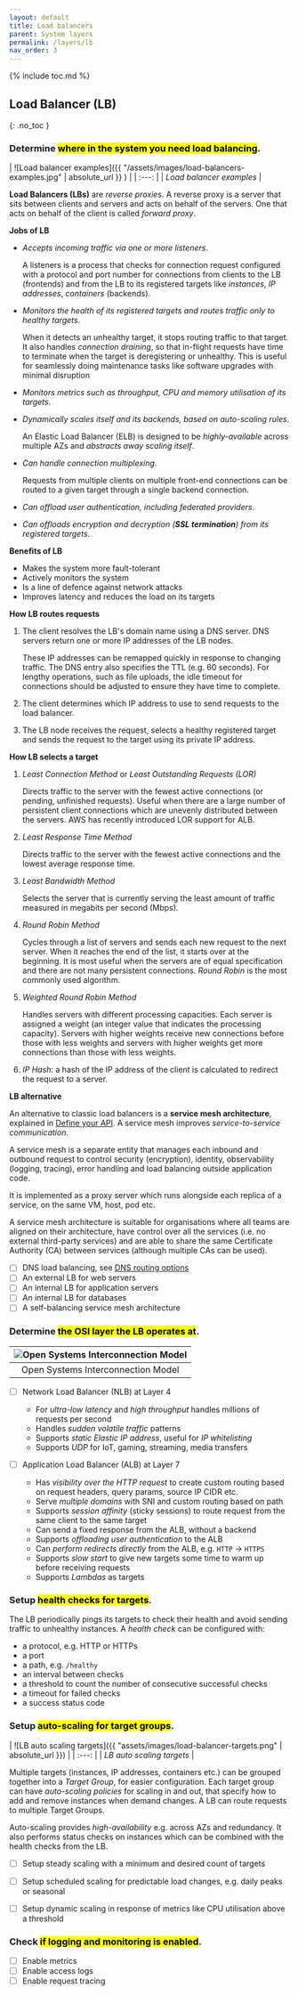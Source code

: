 ```yaml
---
layout: default
title: Load balancers
parent: System layers
permalink: /layers/lb
nav_order: 3
---
```


{% include toc.md %}

## Load Balancer (LB)
{: .no_toc }

### Determine <mark>where in the system you need load balancing</mark>.

<div class="note" markdown="1">

| ![Load balancer examples]({{ "/assets/images/load-balancers-examples.jpg" | absolute_url }} ) |
| :---: |
| _Load balancer examples_ |


**Load Balancers (LBs)** are _reverse proxies_. A reverse proxy is a server that sits between clients and servers and acts on behalf of the servers. One that acts on behalf of the client is called _forward proxy_. 

**Jobs of LB**

- _Accepts incoming traffic via one or more listeners_.

  A listeners is a process that checks for connection request configured with a protocol and port number for connections from clients to the LB (frontends) and from the LB to its registered targets like _instances_, _IP addresses_, _containers_ (backends).

- _Monitors the health of its registered targets and routes traffic only to healthy targets_.

  When it detects an unhealthy target, it stops routing traffic to that target. It also handles _connection draining_, so that in-flight requests have time to terminate when the target is deregistering or unhealthy. This is useful for seamlessly doing maintenance tasks like software upgrades with minimal disruption

- _Monitors metrics such as throughput, CPU and memory utilisation of its targets_.

- _Dynamically scales itself and its backends, based on auto-scaling rules_.

  An Elastic Load Balancer (ELB) is designed to be _highly-available_ across multiple AZs and _abstracts away scaling itself_.

- _Can handle connection multiplexing_.

  Requests from multiple clients on multiple front-end connections can be routed to a given target through a single backend connection.

- _Can offload user authentication, including federated providers_.

- _Can offloads encryption and decryption (**SSL termination**) from its registered targets_.

**Benefits of LB**

- Makes the system more fault-tolerant
- Actively monitors the system
- Is a line of defence against network attacks
- Improves latency and reduces the load on its targets

**How LB routes requests**

1. The client resolves the LB's domain name using a DNS server. DNS servers return one or more IP addresses of the LB nodes.

   These IP addresses can be remapped quickly in response to changing traffic. The DNS entry also specifies the TTL (e.g. 60 seconds). For lengthy operations, such as file uploads, the idle timeout for connections should be adjusted to ensure they have time to complete.

2. The client determines which IP address to use to send requests to the load balancer.

3. The LB node receives the request, selects a healthy registered target and sends the request to the target using its private IP address.

**How LB selects a target**

1. _Least Connection Method_ or _Least Outstanding Requests (LOR)_

   Directs traffic to the server with the fewest active connections (or pending, unfinished requests). Useful when there are a large number of persistent client connections which are unevenly distributed between the servers. AWS has recently introduced LOR support for ALB.

2. _Least Response Time Method_

   Directs traffic to the server with the fewest active connections and the lowest average response time.

3. _Least Bandwidth Method_

   Selects the server that is currently serving the least amount of traffic measured in megabits per second (Mbps).

4. _Round Robin Method_

   Cycles through a list of servers and sends each new request to the next server. When it reaches the end of the list, it starts over at the beginning. It is most useful when the servers are of equal specification and there are not many persistent connections. _Round Robin_ is the most commonly used algorithm.

5. _Weighted Round Robin Method_

   Handles servers with different processing capacities. Each server is assigned a weight (an integer value that indicates the processing capacity). Servers with higher weights receive new connections before those with less weights and servers with higher weights get more connections than those with less weights.

6) _IP Hash_: a hash of the IP address of the client is calculated to redirect the request to a server.

**LB alternative**

An alternative to classic load balancers is a **service mesh architecture**, explained in [Define your API](/api). A service mesh improves _service-to-service communication_.

A service mesh is a separate entity that manages each inbound and outbound request to control security (encryption), identity, observability (logging, tracing), error handling and load balancing outside application code.

It is implemented as a proxy server which runs alongside each replica of a service, on the same VM, host, pod etc.

A service mesh architecture is suitable for organisations where all teams are aligned on their architecture, have control over all the services (i.e. no external third-party services) and are able to share the same Certificate Authority (CA) between services (although multiple CAs can be used).

</div>

- [ ] DNS load balancing, see [DNS routing options](/layers/network/dns)
- [ ] An external LB for web servers
- [ ] An internal LB for application servers
- [ ] An internal LB for databases
- [ ] A self-balancing service mesh architecture

### Determine <mark>the OSI layer the LB operates at</mark>.

| ![Open Systems Interconnection Model](https://www.cloudflare.com/img/learning/ddos/what-is-a-ddos-attack/osi-model-7-layers.svg) |
| :---: |
| Open Systems Interconnection Model |

- [ ] Network Load Balancer (NLB) at Layer 4

  - For _ultra-low latency_ and _high throughput_ handles millions of requests per second
  - Handles _sudden volatile traffic_ patterns
  - Supports _static Elastic IP address_, useful for _IP whitelisting_
  - Supports _UDP_ for IoT, gaming, streaming, media transfers

- [ ] Application Load Balancer (ALB) at Layer 7

  - Has _visibility over the HTTP request_ to create custom routing based on request headers, query params, source IP CIDR etc.
  - Serve _multiple domains_ with SNI and custom routing based on path
  - Supports _session affinity_ (sticky sessions) to route request from the same client to the same target
  - Can send a fixed response from the ALB, without a backend
  - Supports _offloading user authentication_ to the ALB
  - Can _perform redirects directly_ from the ALB, e.g. `HTTP` → `HTTPS`
  - Supports _slow start_ to give new targets some time to warm up before receiving requests
  - Supports _Lambdas_ as targets

### Setup <mark>health checks for targets</mark>.

<div class="note" markdown="1">

The LB periodically pings its targets to check their health and avoid sending traffic to unhealthy instances. A _health check_ can be configured with:

- a protocol, e.g. HTTP or HTTPs
- a port
- a path, e.g. `/healthy`
- an interval between checks
- a threshold to count the number of consecutive successful checks
- a timeout for failed checks
- a success status code

</div>

### Setup <mark>auto-scaling for target groups</mark>.

| ![LB auto scaling targets]({{ "assets/images/load-balancer-targets.png" | absolute_url }}) |
| :---: |
| *LB auto scaling targets* |


<div class="note" markdown="1">

Multiple targets (instances, IP addresses, containers etc.) can be grouped together into a _Target Group_, for easier configuration. Each target group can have _auto-scaling policies_ for scaling in and out, that specify how to add and remove instances when demand changes. A LB can route requests to multiple Target Groups.

Auto-scaling provides _high-availability_ e.g. across AZs and redundancy. It also performs status checks on instances which can be combined with the health checks from the LB.

</div>

- [ ] Setup steady scaling with a minimum and desired count of targets
- [ ] Setup scheduled scaling for predictable load changes, e.g. daily peaks or seasonal
- [ ] Setup dynamic scaling in response of metrics like CPU utilisation above a threshold


### Check <mark>if logging and monitoring is enabled</mark>.

- [ ] Enable metrics
- [ ] Enable access logs
- [ ] Enable request tracing
